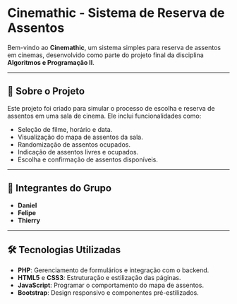 # Cinemathic - Sistema de Reserva de Assentos

Bem-vindo ao **Cinemathic**, um sistema simples para reserva de assentos em cinemas, desenvolvido como parte do projeto final da disciplina **Algoritmos e Programação II**.

---

## 📜 Sobre o Projeto

Este projeto foi criado para simular o processo de escolha e reserva de assentos em uma sala de cinema. Ele inclui funcionalidades como:

- Seleção de filme, horário e data.
- Visualização do mapa de assentos da sala.
- Randomização de assentos ocupados.
- Indicação de assentos livres e ocupados.
- Escolha e confirmação de assentos disponíveis.

---

## 👥 Integrantes do Grupo

- **Daniel**
- **Felipe**
- **Thierry**

---

## 🛠️ Tecnologias Utilizadas

- **PHP**: Gerenciamento de formulários e integração com o backend.
- **HTML5** e **CSS3**: Estruturação e estilização das páginas.
- **JavaScript**: Programar o comportamento do mapa de assentos.
- **Bootstrap**: Design responsivo e componentes pré-estilizados.


